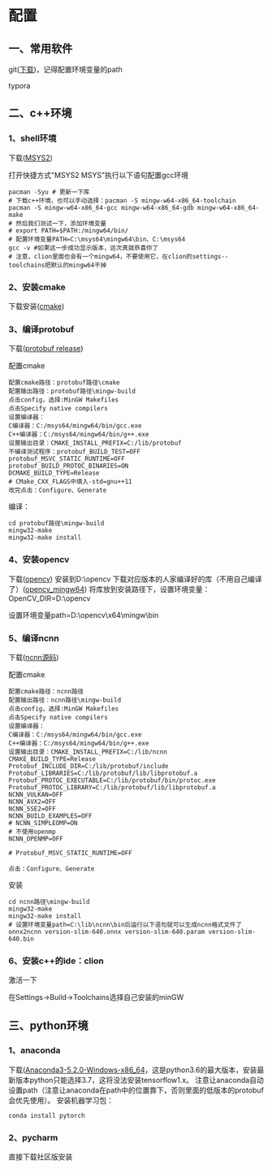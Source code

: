 # 配置


## 一、常用软件

git([下载](https://github.com/git-for-windows/git/releases/download/v2.35.2.windows.1/Git-2.35.2-64-bit.exe))，记得配置环境变量的path

typora

## 二、c++环境

### 1、shell环境

下载([MSYS2](https://www.msys2.org/))

打开快捷方式"MSYS2 MSYS"执行以下语句配置gcc环境
```shell
pacman -Syu # 更新一下库
# 下载c++环境，也可以手动选择：pacman -S mingw-w64-x86_64-toolchain
pacman -S mingw-w64-x86_64-gcc mingw-w64-x86_64-gdb mingw-w64-x86_64-make
# 然后我们测试一下，添加环境变量
# export PATH=$PATH:/mingw64/bin/
# 配置环境变量PATH=C:\msys64\mingw64\bin、C:\msys64
gcc -v #如果这一步成功显示版本，这次真就恭喜你了
# 注意，clion里面也会有一个mingw64，不要使用它，在clion的settings--toolchains把默认的mingw64干掉
```

### 2、安装cmake

下载安装([cmake](https://cmake.org/download/))

### 3、编译protobuf

下载([protobuf release](https://github.com/protocolbuffers/protobuf/releases/download/v3.20.0/protobuf-all-3.20.0.zip))

配置cmake
```text
配置cmake路径：protobuf路径\cmake
配置输出路径：protobuf路径\mingw-build
点击config，选择:MinGW Makefiles
点击Specify native compilers
设置编译器：
C编译器：C:/msys64/mingw64/bin/gcc.exe
C++编译器：C:/msys64/mingw64/bin/g++.exe
设置输出目录：CMAKE_INSTALL_PREFIX=C:/lib/protobuf
不编译测试程序：protobuf_BUILD_TEST=OFF
protobuf_MSVC_STATIC_RUNTIME=OFF
protobuf_BUILD_PROTOC_BINARIES=ON
DCMAKE_BUILD_TYPE=Release
# CMake_CXX_FLAGS中填入-std=gnu++11
改完点击：Configure、Generate
```

编译：
```shell
cd protobuf路径\mingw-build
mingw32-make
mingw32-make install
```

### 4、安装opencv

下载([opencv](https://opencv.org/releases/))
安装到D:\\opencv
下载对应版本的人家编译好的库（不用自己编译了）([opencv_mingw64](https://github.com/huihut/OpenCV-MinGW-Build/releases))
将库放到安装路径下，设置环境变量：OpenCV_DIR=D:\\opencv

设置环境变量path=D:\opencv\x64\mingw\bin


### 5、编译ncnn
下载([ncnn源码](https://github.com/Tencent/ncnn/archive/refs/tags/20220216.zip))

配置cmake
```text
配置cmake路径：ncnn路径
配置输出路径：ncnn路径\mingw-build
点击config，选择:MinGW Makefiles
点击Specify native compilers
设置编译器：
C编译器：C:/msys64/mingw64/bin/gcc.exe
C++编译器：C:/msys64/mingw64/bin/g++.exe
设置输出目录：CMAKE_INSTALL_PREFIX=C:/lib/ncnn
CMAKE_BUILD_TYPE=Release
Protobuf_INCLUDE_DIR=C:/lib/protobuf/include
Protobuf_LIBRARIES=C:/lib/protobuf/lib/libprotobuf.a
Protobuf_PROTOC_EXECUTABLE=C:/lib/protobuf/bin/protoc.exe
Protobuf_PROTOC_LIBRARY=C:/lib/protobuf/lib/libprotobuf.a
NCNN_VULKAN=OFF
NCNN_AVX2=OFF
NCNN_SSE2=OFF
NCNN_BUILD_EXAMPLES=OFF
# NCNN_SIMPLEOMP=ON
# 不使用openmp
NCNN_OPENMP=OFF

# Protobuf_MSVC_STATIC_RUNTIME=OFF

点击：Configure、Generate
```
安装
```shell
cd ncnn路径\mingw-build
mingw32-make
mingw32-make install
# 设置环境变量path=C:\lib\ncnn\bin后运行以下语句就可以生成ncnn格式文件了
onnx2ncnn version-slim-640.onnx version-slim-640.param version-slim-640.bin
```

### 6、安装c++的ide：clion
激活一下

在Settings->Build->Toolchains选择自己安装的minGW

## 三、python环境

### 1、anaconda

下载([Anaconda3-5.2.0-Windows-x86_64](https://repo.anaconda.com/archive/)，这是python3.6的最大版本，安装最新版本python只能选择3.7，这将没法安装tensorflow1.x。
注意让anaconda自动设置path（注意让anaconda在path中的位置靠下，否则里面的低版本的protobuf会优先使用）。
安装机器学习包：
```shell
conda install pytorch
```

### 2、pycharm
直接下载社区版安装